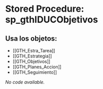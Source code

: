# Stored Procedure: sp_gthIDUCObjetivos

## Usa los objetos:
- [[GTH_Estra_Tarea]]
- [[GTH_Estrategia]]
- [[GTH_Objetivos]]
- [[GTH_Planes_Accion]]
- [[GTH_Seguimiento]]

*No code available.*
